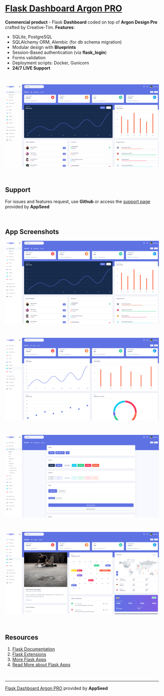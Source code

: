 # [Flask Dashboard Argon PRO](https://appseed.us/admin-dashboards/flask-dashboard-argon-pro)

**Commercial product** - Flask **Dashboard** coded on top of **Argon Design Pro** crafted by Creative-Tim. **Features**:

- SQLite, PostgreSQL
- SQLAlchemy ORM, Alembic (for db schema migration)
- Modular design with **Blueprints**
- Session-Based authentication (via **flask_login**)
- Forms validation
- Deployment scripts: Docker, Gunicorn
- **24/7 LIVE Support**

<br />

![Flask Dashboard Argon Pro - Gif animated intro.](https://raw.githubusercontent.com/app-generator/static/master/products/flask-dashboard-argon-pro-intro.gif)

<br />

## Support

For issues and features request, use **Github** or access the [support page](https://appseed.us/support) provided by **AppSeed** 

<br />

## App Screenshots

![Flask Dashboard Argon Pro - App Screen.](https://raw.githubusercontent.com/app-generator/static/master/products/flask-dashboard-argon-pro-screen.png)

<br />

![Flask Dashboard Argon Pro - App Screen.](https://raw.githubusercontent.com/app-generator/static/master/products/flask-dashboard-argon-pro-screen-2.png)

<br />

![Flask Dashboard Argon Pro - App Screen.](https://raw.githubusercontent.com/app-generator/static/master/products/flask-dashboard-argon-pro-screen-1.png)

<br />

![Flask Dashboard Argon Pro - App Screen.](https://raw.githubusercontent.com/app-generator/static/master/products/flask-dashboard-argon-pro-screen-3.png)

<br />

## Resources

1. [Flask Documentation](http://flask.pocoo.org/docs/)
2. [Flask Extensions](http://flask.pocoo.org/extensions/)
3. [More Flask Apps](https://appseed.us/apps/flask-apps)
4. [Read More about Flask Apps](https://blog.appseed.us/tag/flask)

<br />

---
[Flask Dashboard Argon PRO](https://appseed.us/admin-dashboards/flask-dashboard-argon-pro) provided by **AppSeed**

